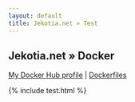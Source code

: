 ```yaml
---
layout: default
title: Jekotia.net » Test
---
```


## Jekotia.net » Docker
[My Docker Hub profile](https://hub.docker.com/u/jekotia/) | [Dockerfiles](https://github.com/Jekotia/saturn/tree/master/Dockerfiles)

{% include test.html %}
